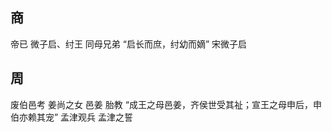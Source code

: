 ## 商
帝已 微子启、纣王 同母兄弟  “启长而庶，纣幼而嫡”
宋微子启

## 周
废伯邑考
姜尚之女 邑姜 胎教  “成王之母邑姜，齐侯世受其祉；宣王之母申后，申伯亦赖其宠”
孟津观兵 孟津之誓